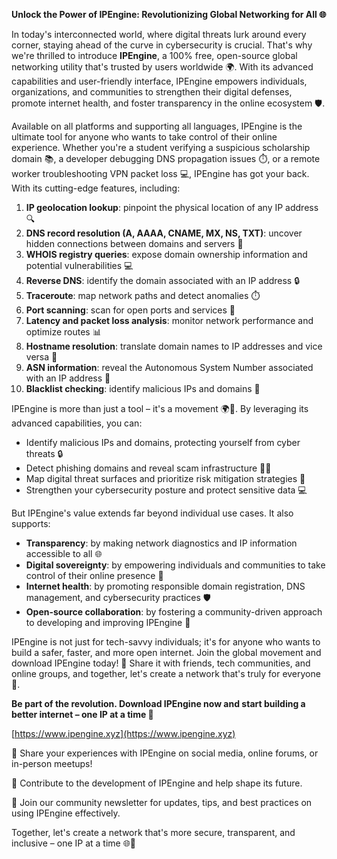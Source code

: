 **Unlock the Power of IPEngine: Revolutionizing Global Networking for All 🌐**

In today's interconnected world, where digital threats lurk around every corner, staying ahead of the curve in cybersecurity is crucial. That's why we're thrilled to introduce **IPEngine**, a 100% free, open-source global networking utility that's trusted by users worldwide 🌍. With its advanced capabilities and user-friendly interface, IPEngine empowers individuals, organizations, and communities to strengthen their digital defenses, promote internet health, and foster transparency in the online ecosystem 🛡️.

Available on all platforms and supporting all languages, IPEngine is the ultimate tool for anyone who wants to take control of their online experience. Whether you're a student verifying a suspicious scholarship domain 📚, a developer debugging DNS propagation issues ⏱️, or a remote worker troubleshooting VPN packet loss 💻, IPEngine has got your back. With its cutting-edge features, including:

1. **IP geolocation lookup**: pinpoint the physical location of any IP address 🔍
2. **DNS record resolution (A, AAAA, CNAME, MX, NS, TXT)**: uncover hidden connections between domains and servers 📡
3. **WHOIS registry queries**: expose domain ownership information and potential vulnerabilities 💻
4. **Reverse DNS**: identify the domain associated with an IP address 🔒
5. **Traceroute**: map network paths and detect anomalies ⏱️
6. **Port scanning**: scan for open ports and services 🚀
7. **Latency and packet loss analysis**: monitor network performance and optimize routes 📊
8. **Hostname resolution**: translate domain names to IP addresses and vice versa 🔗
9. **ASN information**: reveal the Autonomous System Number associated with an IP address 👥
10. **Blacklist checking**: identify malicious IPs and domains 🔴

IPEngine is more than just a tool – it's a movement 🌍🚀. By leveraging its advanced capabilities, you can:

* Identify malicious IPs and domains, protecting yourself from cyber threats 🔒
* Detect phishing domains and reveal scam infrastructure 👮‍♂️
* Map digital threat surfaces and prioritize risk mitigation strategies 🔑
* Strengthen your cybersecurity posture and protect sensitive data 💻

But IPEngine's value extends far beyond individual use cases. It also supports:

* **Transparency**: by making network diagnostics and IP information accessible to all 🌐
* **Digital sovereignty**: by empowering individuals and communities to take control of their online presence 👥
* **Internet health**: by promoting responsible domain registration, DNS management, and cybersecurity practices 🛡️
* **Open-source collaboration**: by fostering a community-driven approach to developing and improving IPEngine 🔗

IPEngine is not just for tech-savvy individuals; it's for anyone who wants to build a safer, faster, and more open internet. Join the global movement and download IPEngine today! 🎉 Share it with friends, tech communities, and online groups, and together, let's create a network that's truly for everyone 🔗.

**Be part of the revolution. Download IPEngine now and start building a better internet – one IP at a time 🚀**

[https://www.ipengine.xyz](https://www.ipengine.xyz)

💬 Share your experiences with IPEngine on social media, online forums, or in-person meetups!

🤝 Contribute to the development of IPEngine and help shape its future.

📢 Join our community newsletter for updates, tips, and best practices on using IPEngine effectively.

Together, let's create a network that's more secure, transparent, and inclusive – one IP at a time 🌐💖